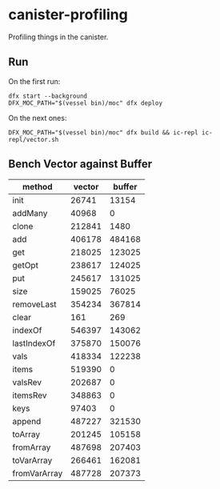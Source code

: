 # canister-profiling

Profiling things in the canister.

## Run

On the first run:
```
dfx start --background
DFX_MOC_PATH="$(vessel bin)/moc" dfx deploy
```
On the next ones:
```
DFX_MOC_PATH="$(vessel bin)/moc" dfx build && ic-repl ic-repl/vector.sh
```

## Bench Vector against Buffer

|method|vector|buffer|
|---|---|---|
|init|26741|13154|
|addMany|40968|0|
|clone|212841|1480|
|add|406178|484168|
|get|218025|123025|
|getOpt|238617|124025|
|put|245617|131025|
|size|159025|76025|
|removeLast|354234|367814|
|clear|161|269|
|indexOf|546397|143062|
|lastIndexOf|375870|150076|
|vals|418334|122238|
|items|519390|0|
|valsRev|202687|0|
|itemsRev|348863|0|
|keys|97403|0|
|append|487227|321530|
|toArray|201245|105158|
|fromArray|487698|207403|
|toVarArray|266461|162081|
|fromVarArray|487728|207373|
